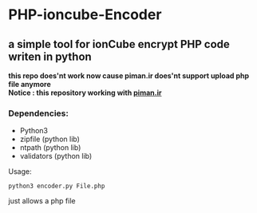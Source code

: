 # PHP-ioncube-Encoder
## a simple tool for ionCube encrypt PHP code writen in python
**this repo does'nt work now cause piman.ir does'nt support upload php file anymore**
</br>
**Notice : this repository working with [piman.ir](https://piman.ir)**
### Dependencies:
- Python3
- zipfile (python lib)
- ntpath (python lib)
- validators (python lib)

Usage:
```
python3 encoder.py File.php
```
just allows a php file
